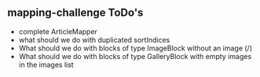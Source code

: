 ## mapping-challenge ToDo's
* complete ArticleMapper
* what should we do with duplicated sortIndices
* What should we do  with blocks of type ImageBlock without an image (/)
* What should we do  with blocks of type GalleryBlock with empty images in the images list

